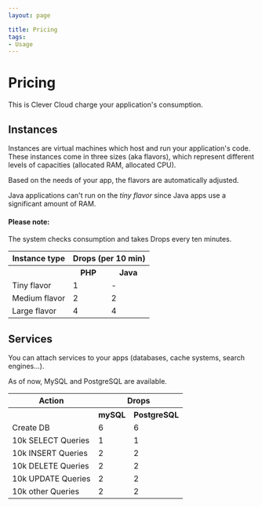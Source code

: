 ```yaml
---
layout: page

title: Pricing
tags:
- Usage
---
```

# Pricing
This is Clever Cloud charge your application's consumption.

## Instances

Instances are virtual machines which host and run your application's code.
These instances come in three sizes (aka flavors), which represent different levels of capacities (allocated RAM, allocated CPU).

Based on the needs of your app, the flavors are automatically adjusted. 

Java applications can't run on the *tiny flavor* since Java apps use a significant amount of RAM.

<div class="alert alert-hot-problems">
<h4>Please note:</h4>
	<p>The system checks consumption and takes Drops every ten minutes.</p>
</div>
<table class="table table-striped">
   <tr><th>Instance type</th><th colspan="2">Drops (per 10 min)</th></tr>
   <tr><th>&nbsp;</th><th>PHP</th><th>Java</th></tr>
	<tr><td>Tiny flavor</td><td>1</td><td>-</td></tr>
	<tr><td>Medium flavor</td><td>2</td><td>2</td></tr>
	<tr><td>Large flavor</td><td>4</td><td>4</td></tr>
</table>

## Services

You can attach services to your apps (databases, cache systems, search engines…).

As of now, MySQL and PostgreSQL are available.

<table class="table table-striped">
   <tr><th>Action</th><th colspan="2">Drops</th></tr>
	<tr><th>&nbsp;</th><th>mySQL</th><th>PostgreSQL</th></tr>
	<tr><td>Create DB</td><td>6</td><td>6</td></tr>
	<tr><td>10k SELECT Queries</td><td>1</td><td>1</td></tr>
	<tr><td>10k INSERT Queries</td><td>2</td><td>2</td></tr>
	<tr><td>10k DELETE Queries</td><td>2</td><td>2</td></tr>
	<tr><td>10k UPDATE Queries</td><td>2</td><td>2</td></tr>
	<tr><td>10k other Queries</td><td>2</td><td>2</td></tr>
</table>

